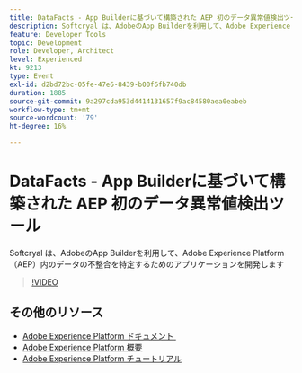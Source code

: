 ```yaml
---
title: DataFacts - App Builderに基づいて構築された AEP 初のデータ異常値検出ツール
description: Softcryal は、AdobeのApp Builderを利用して、Adobe Experience Platform（AEP）内のデータの不整合を特定するためのアプリケーションを開発します
feature: Developer Tools
topic: Development
role: Developer, Architect
level: Experienced
kt: 9213
type: Event
exl-id: d2bd72bc-05fe-47e6-8439-b00f6fb740db
duration: 1885
source-git-commit: 9a297cda953d4414131657f9ac84580aea0eabeb
workflow-type: tm+mt
source-wordcount: '79'
ht-degree: 16%

---
```


# DataFacts - App Builderに基づいて構築された AEP 初のデータ異常値検出ツール

Softcryal は、AdobeのApp Builderを利用して、Adobe Experience Platform（AEP）内のデータの不整合を特定するためのアプリケーションを開発します

>[!VIDEO](https://video.tv.adobe.com/v/337710/?quality=12&learn=on&hidetitle=true)

## その他のリソース

- [Adobe Experience Platform ドキュメント &#x200B;](https://experienceleague.adobe.com/docs/experience-platform.html?lang=ja)
- [Adobe Experience Platform 概要](https://experienceleague.adobe.com/docs/experience-platform/landing/home.html?lang=ja)
- [Adobe Experience Platform チュートリアル](https://experienceleague.adobe.com/docs/platform-learn/tutorials/overview.html?lang=ja)
